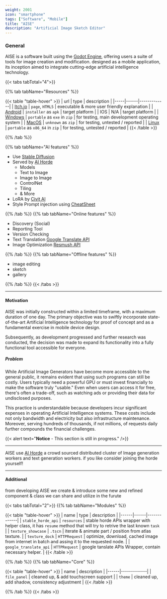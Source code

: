 ```yaml
---
weight: 2001
icon: "smartphone"
tags: ["Software", "Mobile"]
title: "AISE"
description: "Artificial Image Sketch Editor"
---
```


### General

AISE is a software built using the [Godot Engine](https://godotengine.org/), offering users a suite of tools for image creation and modification. designed as a mobile application, its inception aimed to integrate cutting-edge artificial intelligence technology.

{{< tabs tabTotal="4">}}

{{% tab tabName="Resources" %}}

{{< table "table-hover" >}}
| url | type | description |
|-----|------|-------------|
| [Itch.io](https://naiive.itch.io/aise) | `page`, `HTML5` | executable & more user friendly explanation |
| [Android](https://github.com/naiiveprojects/res/blob/main/AISE/AISE_prod_android.apk) | `installer` as `apk` | target platform |
| IOS | N/A | target platform |
| [Windows](https://github.com/naiiveprojects/res/blob/main/AISE/AISE_prod_windows.zip) | `portable` as `exe` in `zip` | for testing, main development operating system |
| [MacOS](https://github.com/naiiveprojects/res/blob/main/AISE/AISE_prod_mac.zip) | `unknown` as `zip` | for testing, untested / reported |
| [Linux](https://github.com/naiiveprojects/res/blob/main/AISE/AISE_prod_linux.zip) | `portable` as `x86_64` in `zip` | for testing, untested / reported |
{{< /table >}}

{{% /tab %}}

{{% tab tabName="AI features" %}}

- Use [Stable Diffusion](https://github.com/Stability-AI/StableDiffusion)
- Served by [AI Horde](https://stablehorde.net/)
  - Models
  - Text to Image
  - Image to Image
  - ControlNet
  - Tiling
  - & More
- LoRA by [Civit AI](https://civitai.com/)
- Style Prompt injection using [CheatSheet](https://github.com/SupaGruen/StableDiffusion-CheatSheet/tree/main/src)

{{% /tab %}}
{{% tab tabName="Online features" %}}

- Discovery (Social)
- Reporting Tool
- Version Checking
- Text Translation [Google Translate API](https://cloud.google.com/translate/docs/reference/rest/)
- Image Optimization [Resmush API](https://resmush.it/)

{{% /tab %}}
{{% tab tabName="Offline features" %}}

- image editing
- sketch
- gallery

{{% /tab %}}
{{< /tabs >}}

---

#### Motivation

AISE was initially constructed within a limited timeframe, with a maximum duration of one day. The primary objective was to swiftly incorporate state-of-the-art Artificial Intelligence technology for proof of concept and as a fundamental exercise in mobile device design.

Subsequently, as development progressed and further research was conducted, the decision was made to expand its functionality into a fully functional tool accessible for everyone.

##### Problem

While Artificial Image Generators have become more accessible to the general public, it remains evident that using such programs can still be costly. Users typically need a powerful GPU or must invest financially to make the software truly "usable." Even when users can access it for free, there's often a trade-off, such as watching ads or providing their data for undisclosed purposes.

This practice is understandable because developers incur significant expenses in operating Artificial Intelligence systems. These costs include not only bandwidth and electricity but also infrastructure maintenance. Moreover, serving hundreds of thousands, if not millions, of requests daily further compounds the financial challenges.

{{< alert text="**Notice** - This section is still in progress." />}}

---

AISE use [AI Horde](https://stablehorde.net/) a crowd sourced distributed cluster of Image generation workers and text generation workers. if you like consider joining the horde yourself!

---

#### Additional

from developing AISE we create & introduce some new and refined component & class we can share and utilize in the furute

{{< tabs tabTotal="2">}}
{{% tab tabName="Modules" %}}

{{< table "table-hover" >}}
| name | type | description |
|------|------|-------------|
| `stable_horde_api` | `resources` | stable horde APIs wrapper with helper class, it has `resume` method that will try to retrive the last known `task` |
| `texture_showcase` | `.tscn` | iterate & animate part / position from atlas texture. |
| `texture_dock` | `HTTPRequest` | optimize, download, cached image from internet in batch and assing it to the requested node. |
| `google_translate_api` | `HTTPRequest` | google tanslate APIs Wrapper, contain necessary helper. |
{{< /table >}}

{{% /tab %}}
{{% tab tabName="Core" %}}

{{< table "table-hover" >}}
| name | description |
|------|-------------|
| `file_panel` | cleaned up, & add touchscreen support |
| `theme` | cleaned up, add shadow, consistency adjustment |
{{< /table >}}

{{% /tab %}}
{{< /tabs >}}
